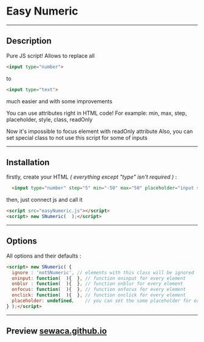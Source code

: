 # Easy Numeric
____
## Description
Pure JS script!
Allows to replace all
```html
<input type="number">
```
to
```html
<input type="text">
```
much easier and with some improvements

You can use attributes right in HTML code!
For example: min, max, step, placeholder, style, class, readOnly

Now it's impossible to focus element with readOnly attribute
Also, you can set special class to not use this script for some of inputs
____
## Installation
firstly, create your HTML _( everything except "type" isn't required )_ :
```html
  <input type="number" step="5" min="-50" max="50" placeholder="input something" class="a b c d e">
```
then, just connect js and call it
```html
<script src="easyNumeric.js"></script>
<script> new SNumeric(  );</script>
```
____
## Options
All options and their defaults :
```html
<script> new SNumeric( {
  ignore : 'notSNumeric', // elements with this class will be ignored
  oninput: function(  ){  }, // function oninput for every element
  onblur : function(  ){  }, // function onblur for every element
  onfocus: function(  ){  }, // function onfocus for every element
  onclick: function(  ){  }, // function onclick for every element
  placeholder: undefined,    // you can set the same placeholder for each input
} );</script>
```
____
## Preview [sewaca.github.io](https://sewaca.github.io/easyNumeric)

